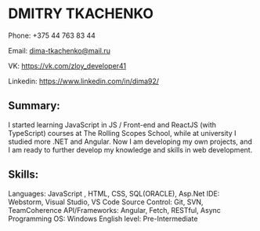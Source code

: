 # DMITRY TKACHENKO

Phone:  +375 44 763 83 44

Email: dima-tkachenko@mail.ru

VK: https://vk.com/zloy_developer41

Linkedin: https://www.linkedin.com/in/dima92/

## Summary:
I started learning JavaScript in JS / Front-end and ReactJS (with TypeScript) courses at The Rolling Scopes School, while at university I studied more .NET and Angular. Now I am developing my own projects, and I am ready to further develop my knowledge and skills in web development.

## Skills:
Languages: JavaScript , HTML, CSS, SQL(ORACLE), Asp.Net
IDE: Webstorm, Visual Studio, VS Code
Source Control: Git, SVN, TeamCoherence
API/Frameworks: Angular, Fetch, RESTful, Async Programming
OS: Windows
English level: Pre-Intermediate

